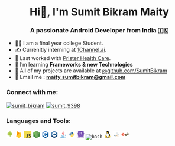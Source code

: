 <h1 align="center">Hi👋, I'm Sumit Bikram Maity</h1>
<h3 align="center">A passionate Android Developer from India 🇮🇳</h3>

- 👨‍💻 I am a final year college Student.
- ✍️ Currenltly interning at [1Channel.ai](https://1channel.ai/).
- 🤝 Last worked with [Prister Health Care](https://github.com/SBMaity/Prister_HealthCare).
- 🌱 I’m learning **Frameworks & new Technologies**
- 📁 All of my projects are available at [@github.com/SumitBikram](https://github.com/SumitBikram)
- 📨 Email me : **maity.sumitbikram@gmail.com**

<h3 align="left">Connect with me:</h3>
<p align="left">
<a href="https://twitter.com/sumit_bikram" target="blank"><img align="center" src="https://cdn.jsdelivr.net/npm/simple-icons@3.0.1/icons/twitter.svg" alt="sumit_bikram" height="30" width="40" /></a>
<a href="https://www.codechef.com/users/sumit_9398" target="blank"><img align="center" src="https://cdn.jsdelivr.net/npm/simple-icons@3.1.0/icons/codechef.svg" alt="sumit_9398" height="30" width="40" /></a>
</p>

<h3 align="left">Languages and Tools:</h3>
<code><img height="20" src="https://raw.githubusercontent.com/devicons/devicon/master/icons/android/android-original-wordmark.svg" alt="android"/></code>
<code><img height="20" src="https://raw.githubusercontent.com/github/explore/80688e429a7d4ef2fca1e82350fe8e3517d3494d/topics/firebase/firebase.png"></code>
<code><img height="20" src="https://raw.githubusercontent.com/github/explore/80688e429a7d4ef2fca1e82350fe8e3517d3494d/topics/javascript/javascript.png"></code>
<code><img height="20" src="https://raw.githubusercontent.com/github/explore/80688e429a7d4ef2fca1e82350fe8e3517d3494d/topics/nodejs/nodejs.png"></code>
<code><img height="20" src="https://raw.githubusercontent.com/devicons/devicon/master/icons/c/c-original.svg" alt="C"/></code>
<code><img height="20" src="https://raw.githubusercontent.com/github/explore/80688e429a7d4ef2fca1e82350fe8e3517d3494d/topics/cpp/cpp.png"></code>
<code><img height="20" src="https://raw.githubusercontent.com/devicons/devicon/master/icons/java/java-original.svg" alt="java"/></code>
<code><img height="20" src="https://raw.githubusercontent.com/github/explore/80688e429a7d4ef2fca1e82350fe8e3517d3494d/topics/python/python.png"></code>
<code><img height="20" src="https://raw.githubusercontent.com/devicons/devicon/master/icons/bootstrap/bootstrap-plain-wordmark.svg" alt="bootstrap"/></code>
<code><img height="20" src="https://www.vectorlogo.zone/logos/gnu_bash/gnu_bash-icon.svg" alt="bash"/></code>
<code><img height="20" src="https://raw.githubusercontent.com/devicons/devicon/master/icons/linux/linux-original.svg" alt="linux"/></code>
<code><img height="20" src="https://raw.githubusercontent.com/github/explore/80688e429a7d4ef2fca1e82350fe8e3517d3494d/topics/mysql/mysql.png"></code>
<code><img height="20" src="https://raw.githubusercontent.com/github/explore/80688e429a7d4ef2fca1e82350fe8e3517d3494d/topics/git/git.png"></code>
